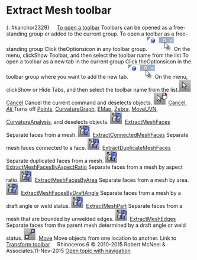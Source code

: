 ---
---


# Extract Mesh toolbar
{: #kanchor2329}
 [![images/transparent.gif](images/transparent.gif)To open a toolbar](javascript:void(0);) Toolbars can be opened as a free-standing group or added to the current group.
To open a toolbar as a free-standing group
Click theOptionsicon in any toolbar group.![images/toolbar-howtoopen.png](images/toolbar-howtoopen.png)On the menu, clickShow Toolbar, and then select the toolbar name from the list.To open a toolbar as a new tab in the current group
Click theOptionsicon in the toolbar group where you want to add the new tab.![images/toolbar-howtoopen.png](images/toolbar-howtoopen.png)On the menu, clickShow or Hide Tabs, and then select the toolbar name from the list.![images/cancel.png](images/cancel.png) [Cancel](cancel.html) 
Cancel the current command and deselects objects.
![images/cancel-all.png](images/cancel-all.png) [Cancel, *All* ](cancel.html) 
Turns off [Points](pointson.html), [CurvatureGraph](curvaturegraph.html), [EMap](emap.html), [Zebra](zebra.html), [MoveUVN](moveuvn.html), [CurvatureAnalysis](curvatureanalysis.html), and deselects objects.
![images/extractmeshfaces.png](images/extractmeshfaces.png) [ExtractMeshFaces](extractmeshfaces-commands.html) 
Separate faces from a mesh.
![images/extractconnectedmeshfaces.png](images/extractconnectedmeshfaces.png) [ExtractConnectedMeshFaces](extractmeshfaces-commands.html#extractconnectedmeshfaces) 
Separate mesh faces connected to a face.
![images/extractduplicatemeshfaces.png](images/extractduplicatemeshfaces.png) [ExtractDuplicateMeshFaces](extractmeshfaces-commands.html#extractduplicatemeshfaces) 
Separate duplicated faces from a mesh.
![images/extractmeshfacesbyaspectratio.png](images/extractmeshfacesbyaspectratio.png) [ExtractMeshFacesByAspectRatio](extractmeshfaces-commands.html#extractmeshfacesbyaspectratio) 
Separate faces from a mesh by aspect ratio.
![images/extractmeshfacesbyarea.png](images/extractmeshfacesbyarea.png) [ExtractMeshFacesByArea](extractmeshfaces-commands.html#extractmeshfacesbyarea) 
Separate faces from a mesh by area.
![images/extractmeshfacesbydraftangle.png](images/extractmeshfacesbydraftangle.png) [ExtractMeshFacesByDraftAngle](extractmeshfaces-commands.html#extractmeshfacesbydraftangle) 
Separate faces from a mesh by a draft angle or weld status.
![images/extractmeshpart.png](images/extractmeshpart.png) [ExtractMeshPart](extractmeshfaces-commands.html#extractmeshpart) 
Separate faces from a mesh that are bounded by unwelded edges.
![images/extractmeshedges.png](images/extractmeshedges.png) [ExtractMeshEdges](extractmeshedges.html) 
Separate faces from the parent mesh determined by a draft angle or weld status.
![images/move.png](images/move.png) [Move](move.html) 
Move objects from one location to another.
Link to [Transform toolbar](transform-toolbar.html) 
&#160;
&#160;
Rhinoceros 6 © 2010-2015 Robert McNeel &amp; Associates.11-Nov-2015
 [Open topic with navigation](extract-mesh-toolbar.html) 

